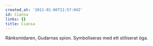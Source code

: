 ```yaml
---
created_at: '2011-01-06T21:57:04Z'
id: Ciansa
links: {}
title: Ciansa
---
```


Ränksmidaren, Gudarnas spion. Symboliseras med ett stiliserat öga.
